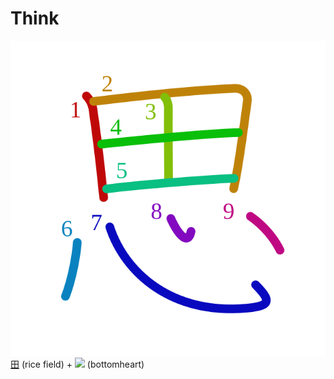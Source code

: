 # Think
![601d](Kanji/kanji-colorize/601d.svg)
[田](Kanji/kanji-dict/田.md) (rice field) + ![](http://www.kanjidamage.com/assets/radsmall/heartbottom-9e56e0a0233a18e46572cd863b74559bcd8b77d7b5b1bbbed4af2b91f061d5ba.jpg) (bottomheart)